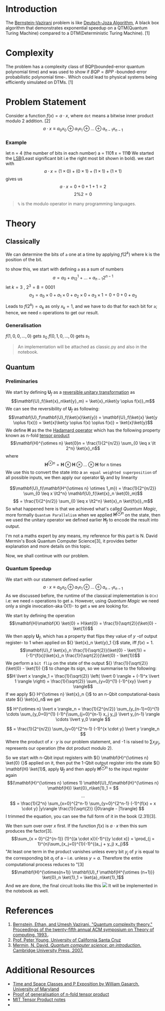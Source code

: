 # Introduction
The [Bernstein-Vazirani](https://young.physics.ucsc.edu/150/bv.pdf) problem is like [Deutsch-Joza Algorithm](https://www.qi.damtp.cam.ac.uk/files/QIC-9.pdf), A black box algorithm that demonstrates exponential speedup on a QTM(Quantum Turing Machine) compared to a DTM(Deterministic Turing Machine). [1]

# Complexity
The problem has a complexity class of BQP(bounded-error quantum polynomial time) and was used to show if ${} BQP = BPP {}$ -bounded-error probabilistic polynomial time-.
Which could lead to physical systems being efficiently simulated on DTMs. [1]

# Problem Statement
Consider a function ${} f(x) = a \cdot x {}$, where `dot` means a bitwise inner product modulo 2 addition. [2]
$$a \cdot x \equiv a_0x_0 \oplus a_1x_1 \oplus \dots \oplus a_{n-1}x_{n-1}$$
### Example
let n = 4 (the number of bits in each number)
a = 110**1**
x = 111**0**
We started the [LSB](https://bit-calculator.com/most-and-least-significant-bit)(Least significant bit i.e the right most bit shown in bold).
we start with 
$$ a \cdot x = (1 \times 0) + (0 \times 1) + (1 \times 1) + (1 \times 1)$$
gives us
$$a \cdot x = 0 + 0 + 1 + 1 = 2$$
$$2 \% 2 = 0$$
> `%` is the modulo operator in many programming languages.
# Theory
## Classically
We can determine the bits of `a` one at a time by applying ${} f(2^k) {}$ where k is the position of the bit.

to show this, we start with defining `a` as a sum of numbers
$$a = a_0+a_12^1+ \dots + a_{n-1}2^{n-1}$$
let ${} k = 3 {}$ , ${} 2^3 = 8 = 0001 {}$
$$a_3 = a_0 \times 0 + a_1 \times 0 + a_2 \times 0 + a_3 \times 1 = 0 + 0 + 0 + a_3$$

Leads to ${} f(2^k) = a_k {}$ as only ${} x_k = 1 {}$, and we have to do that for each bit for `a`; hence, we need `n` operations to get our result.
### Generalisation
${} f(1, 0, 0, \dots, 0)$ gets $s_0$
$f(0, 1, 0, \dots, 0)$ gets ${} s_1 {}$

>An implementation will be attached as classic.py and also in the notebook.

## Quantum
### Preliminaries 

We start by defining ${} \mathbf{U}_f {}$ as a [reversible unitary transformation](https://youtu.be/dD-oYfhSKhg) as
$$\mathbf{U}_f(\ket{x}_n\ket{y}_m) = \ket{x}_n\ket{y \oplus f(x)}_m$$
We can see the reversibility of ${} \mathbf{U}_f$ as following:
$$\mathbf{U}_f\mathbf{U}_f(\ket{x}\ket{y}) = \mathbf{U}_f(\ket{x} \ket{y \oplus f(x)}) = \ket{x}\ket{y \oplus f(x) \oplus f(x)} = \ket{x}\ket{y}$$
We define ${} \mathbf{H} {}$ as the the [Hadamard operator](https://www.wikiwand.com/en/Quantum_logic_gate#Hadamard_gate) which has the following property known as n-fold [tensor product](https://www.wikiwand.com/en/Tensor_product)
$$\mathbf{H}^{\otimes n} \ket{0}n = \frac{1}{2^{n/2}} \sum_{0 \leq x \lt 2^n} \ket{x}_n$$
where
$$\mathbf{H}^{\otimes n} = \mathbf{H} \otimes \mathbf{H} \otimes \dots \otimes \mathbf{H} \text{ for n times}$$
We use this to convert the state into a `an equal weighted superposition` of all possible inputs, we then apply our operator ${} \mathbf{U}_f {}$ and by linearity

$$\mathbf{U}_f(\mathbf{H^{\otimes n} \otimes 1_m}) = \frac{1}{2^{n/2}} \sum_{0 \leq x \lt2^n} \mathbf{U}_f(\ket{x}_n \ket{0}_m)$$
$$ = \frac{1}{2^{n/2}} \sum_{0 \leq x \lt2^n} \ket{x}_n \ket{f(x)}_m$$
So what happened here is that we achieved what's called *Quantum Magic*, more formally `Quantum Parallelism` when we applied ${} \mathbf{H}^{\otimes {n}} {}$ on the state, then we used the unitary operator we defined earlier ${} \mathbf{H}_f {}$ to encode the result into output. 

I'm not a maths expert by any means, my reference for this part is N. David Mermin's Book Quantum Computer Science[3], it provides better explanation and more details on this topic.

Now, we shall continue with our problem.
### Quantum Speedup
We start with our statement defined earlier
$$a \cdot x \equiv a_0x_0 \oplus a_1x_1 \oplus \dots \oplus a_{n-1}x_{n-1}$$
As we discussed before, the runtime of the classical implementation is `O(n)` i.e: we need `n` operations to get `a`. However, using *Quantum Magic* we need only a single invocation-aka O(1)- to get `a` we are looking for.

We start by defining the operation
$$\mathbf{H}\mathbf{X} \ket{0} = H\ket{0} = \frac{1}{\sqrt{2}}(\ket{0} - \ket{1})$$
We then apply $\mathbf{U}_f$, which has a property that flips they value of $y {}$ -of output register- to 1 when applied on ${} \ket{x}_n \ket{y}_1 {}$ state, iff $f(x) = 1$.
$$\mathbf{U}_f \ket{x}_n \frac{1}{\sqrt{2}}(\ket{0} - \ket{1}) = (-1)^{f(x)}\ket{x}_n \frac{1}{\sqrt{2}}(\ket{0} - \ket{1})$$
We perform a `bit flip` on the state of the output ${} \frac{1}{\sqrt{2}}(\ket{0} - \ket{1}) {}$ to change its sign, so we summarise to the following:  
$$H \lvert x \rangle_1 = \frac{1}{\sqrt{2}} \left( \lvert 0 \rangle + (-1)^x \lvert 1 \rangle \right) = \frac{1}{\sqrt{2}} \sum_{y=0}^{1} (-1)^{xy} \lvert y \rangle$$
If we apply ${} H^{\otimes n} \ket{x}_n {}$ to an n-Qbit computational-basis state ${} \ket{x}_n$ we get

$$
H^{\otimes n} \lvert x \rangle_n = \frac{1}{2^{n/2}} \sum_{y_{n-1}=0}^{1} \cdots \sum_{y_0=0}^{1} (-1)^{\sum_{j=0}^{n-1} x_j y_j} \lvert y_{n-1} \rangle \cdots \lvert y_0 \rangle
$$

$$
= \frac{1}{2^{n/2}} \sum_{y=0}^{2^n-1} (-1)^{x \cdot y} \lvert y \rangle_n
$$
Where the product of ${} x \cdot y {}$ is our problem statement, and -1 is raised to $\sum x_j y_j$, represents our operation (the dot product modulo 2).

So we start with n-Qbit input registers with ${} \mathbf{H}^{\otimes n} \ket{0} {}$ applied on it, then put the 1-Qbit output register into the state ${} \mathbf{H} \ket{1}$, apply ${} \mathbf{U}_f$ and then apply ${} \mathbf{H}^{\otimes n} {}$ to the input register again
$$(\mathbf{H}^{\otimes n} \otimes 1) \mathbf{U}_f(\mathbf{H}^{\otimes n} \mathbf{H}) \ket{0}_n\ket{1}_1 = $$
$$\dots$$
$$
= \frac{1}{2^n} \sum_{x=0}^{2^n-1} \sum_{y=0}^{2^n-1} (-1)^{f(x) + x \cdot y} |y\rangle \frac{1}{\sqrt{2}} (|0\rangle - |1\rangle)
$$
I trimmed the equation, you can see the full form of it in the book (2.31)[3].

We then sum over over ${} x {}$ first. If the function ${} f(x) {}$ is ${} a \cdot x {}$ then this sum produces the factor[3].
$$\sum_{x = 0}^{2^{n-1}} (1)^{(a \cdot x)}(-1)^{(y \cdot x)} = \prod_{j = 1}^{n}\sum_{x_j=0}^{1}(-1)^{(a_j + y_j) x_j}$$
"At least one term in the product vanishes unless every bit ${} y_j {}$ of $y$ is equal to the corresponding bit ${} a_j {}$ of a – i.e. unless ${} y = a {}$. Therefore the entire computational process reduces to "[3]
$$\mathbf{H}^{\otimes(n+1)} \mathbf{U}_f \mathbf{H^{\otimes (n+1)}} \ket{0}_n \ket{1}_1 = \ket{a}_n\ket{1}_1$$
And we are done, the final circuit looks like this
![](https://i.imgur.com/QpA7QYX.png)
It will be implemented in the notebook as well.
# References
1. [Bernstein, Ethan, and Umesh Vazirani. "Quantum complexity theory." Proceedings of the twenty-fifth annual ACM symposium on Theory of computing. 1993.](https://dl.acm.org/doi/pdf/10.1145/167088.167097).
2. [Prof. Peter Young, University of California Santa Cruz](https://young.physics.ucsc.edu/150/bv.pdf)
3. [Mermin, N. David. _Quantum computer science: an introduction_. Cambridge University Press, 2007.](https://www.google.com.eg/books/edition/Quantum_Computer_Science/q2S9APxFdUQC?hl=en&gbpv=1&dq=Quantum%20Computer%20Science&pg=PA1&printsec=frontcover)

# Additional Resources 
- [Time and Space Classes and P Exposition by William Gasarch, University of Maryland](https://www.cs.umd.edu/~gasarch/COURSES/452/F14/p.pdf)
- [Proof of generalisation of n-fold tensor product](https://math.stackexchange.com/questions/2637995/universal-property-of-the-n-fold-tensor-product#2639046) 
- [MIT Tensor Product notes](https://ocw.mit.edu/courses/8-05-quantum-physics-ii-fall-2013/ffe665c0cba2eae19a83e88dec42925c_MIT8_05F13_Chap_08.pdf)
-